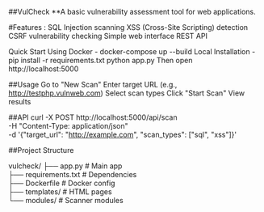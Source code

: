 ##VulCheck
**A basic vulnerability assessment tool for web applications.

#Features : 
  SQL Injection scanning
  XSS (Cross-Site Scripting) detection
  CSRF vulnerability checking
  Simple web interface
  REST API

Quick Start
  Using Docker - 
    docker-compose up --build
Local Installation -
  pip install -r requirements.txt
  python app.py
  Then open http://localhost:5000

##Usage
  Go to "New Scan"
  Enter target URL (e.g., http://testphp.vulnweb.com)
  Select scan types
  Click "Start Scan"
  View results
  
##API
curl -X POST http://localhost:5000/api/scan \
  -H "Content-Type: application/json" \
  -d '{"target_url": "http://example.com", "scan_types": ["sql", "xss"]}'

##Project Structure

vulcheck/
├── app.py              # Main app <br>
├── requirements.txt    # Dependencies <br>
├── Dockerfile         # Docker config <br>
├── templates/         # HTML pages <br>
└── modules/           # Scanner modules <br>

